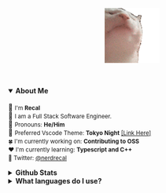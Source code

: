 

<div align="center">
  <img src="https://github.com/Recal/Recal/blob/master/catjam.gif"></img>
</div>

<br><details open><summary><b>About Me</b></summary>
  <br>
  :book: <small>I'm <b>Recal</b></small><br>
  :tada: <small>I am a Full Stack Software Engineer.</small><br>
  :book: <small>Pronouns: <b>He/Him</b></small><br>
  :bookmark: <small>
    Preferred Vscode Theme: <b>Tokyo Night</b> <a href="https://marketplace.visualstudio.com/items?itemName=enkia.tokyo-night">[Link Here]</a>
  </small><br>
  <small>
    :four_leaf_clover: I'm currently working on: <b>Contributing to OSS</b><br>
    :heart: I'm currently learning: <b>Typescript and C++</b>
  </small><br>
  <small>
    :link: Twitter: <a href="https://twitter.com/nerdrecal/">@nerdrecal</a>
  </small>
  <br>
</details>
  
<details><summary><b>Github Stats</b></summary>
  <br>
  <img alt="Github Stats" src="https://github-readme-stats.vercel.app/api?username=Recal&show_icons=true&hide_border=true&count_private=true&theme=omni"></img><br>
  <img alt="Top Languages" src="https://github-readme-stats.vercel.app/api/top-langs/?username=recal&theme=omni&layout=compact"></img>
  <br>
</details>
  
<details><summary><b>What languages do I use?</b></summary>
 <br>
 I actively use a lot of programming languages, but the main ones I use regularly are: Java, C#, C++, Typescript and Javascript.
 <br>
</details>
    





